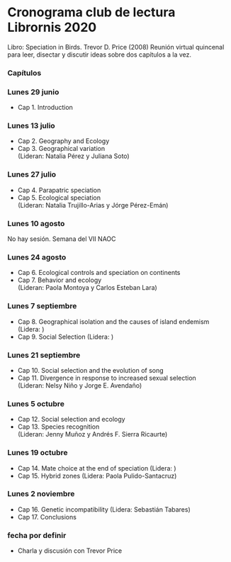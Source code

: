 # Cronograma club de lectura Librornis 2020
Libro: Speciation in Birds. Trevor D. Price (2008)
Reunión virtual quincenal para leer, disectar y discutir ideas sobre dos capítulos a la vez.

### Capítulos

### Lunes 29 junio
* Cap 1. Introduction

### Lunes 13 julio 
* Cap 2. Geography and Ecology
* Cap 3. Geographical variation\
(Lideran: Natalia Pérez y Juliana Soto)

### Lunes 27 julio
* Cap 4. Parapatric speciation
* Cap 5. Ecological speciation\
(Lideran: Natalia Trujillo-Arias y Jórge Pérez-Emán)

### Lunes 10 agosto
No hay sesión. Semana del VII NAOC

### Lunes 24 agosto
* Cap 6. Ecological controls and speciation on continents
* Cap 7. Behavior and ecology\
(Lideran: Paola Montoya y Carlos Esteban Lara)

### Lunes 7 septiembre
* Cap 8. Geographical isolation and the causes of island endemism (Lidera: )
* Cap 9. Social Selection (Lidera: )

### Lunes 21 septiembre
* Cap 10. Social selection and the evolution of song
* Cap 11. Divergence in response to increased sexual selection\
(Lideran: Nelsy Niño y Jorge E. Avendaño)

### Lunes 5 octubre
* Cap 12. Social selection and ecology
* Cap 13. Species recognition\
(Lideran: Jenny Muñoz y Andrés F. Sierra Ricaurte)

### Lunes 19 octubre
* Cap 14. Mate choice at the end of speciation (Lidera: )
* Cap 15. Hybrid zones (Lidera: Paola Pulido-Santacruz)

### Lunes 2 noviembre
* Cap 16. Genetic incompatibility (Lidera: Sebastián Tabares)
* Cap 17. Conclusions

### fecha por definir
* Charla y discusión con Trevor Price

